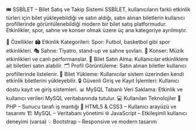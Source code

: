 🎟️ SSBİLET – Bilet Satış ve Takip Sistemi
SSBİLET, kullanıcıların farklı etkinlik türleri için bilet yükleyebildiği ve satın aldığı, satın alınan biletlerin kullanıcı profillerinde görüntülenebildiği modern bir bilet satış platformudur. Etkinlikler, spor, sahne ve konser olmak üzere üç ana kategoriye ayrılmıştır.

🌟 Özellikler
🏟️ Etkinlik Kategorileri:
Spor: Futbol, basketbol gibi spor etkinlikleri.
🎭 Sahne: Tiyatro, stand-up ve sahne şovları.
🎵 Konser: Müzik etkinlikleri ve canlı performanslar.
🛒 Bilet Satın Alma: Kullanıcılar etkinliklere ait biletleri satın alabilir.
🗂️ Profil Görüntüleme: Satın alınan biletler kullanıcı profillerinde listelenir.
📁 Bilet Yükleme: Kullanıcılar sistem üzerinden kendi etkinlik biletlerini yükleyebilir.
🔒 Güvenli Giriş ve Kayıt İşlemleri: Kullanıcı dostu kayıt ve giriş sistemleri.
📊 MySQL Tabanlı Veri Saklama: Etkinlik ve kullanıcı verileri MySQL veritabanında tutulur.
💻 Kullanılan Teknolojiler
🐘 PHP – Sunucu tarafı iş mantığı
🎨 HTML5 & CSS3 – Kullanıcı arayüzü ve tasarımı
🏗️ MySQL – Veritabanı yönetimi
🌐 JavaScript – Etkileşimli kullanıcı deneyimi (varsa)
💡 Bootstrap – Responsive ve modern tasarım 
